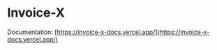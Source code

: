 # Invoice-X

Documentation: [https://invoice-x-docs.vercel.app/](https://invoice-x-docs.vercel.app/)
